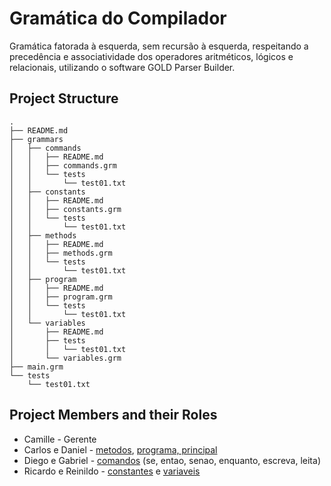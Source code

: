 # Gramática do Compilador

Gramática fatorada à esquerda, sem recursão à esquerda, respeitando a precedência e associatividade dos operadores aritméticos, lógicos e relacionais, utilizando o software GOLD Parser Builder.

## Project Structure
```
.
├── README.md
├── grammars
│   ├── commands
│   │   ├── README.md
│   │   ├── commands.grm
│   │   └── tests
│   │       └── test01.txt
│   ├── constants
│   │   ├── README.md
│   │   ├── constants.grm
│   │   └── tests
│   │       └── test01.txt
│   ├── methods
│   │   ├── README.md
│   │   ├── methods.grm
│   │   └── tests
│   │       └── test01.txt
│   ├── program
│   │   ├── README.md
│   │   ├── program.grm
│   │   └── tests
│   │       └── test01.txt
│   └── variables
│       ├── README.md
│       ├── tests
│       │   └── test01.txt
│       └── variables.grm
├── main.grm
└── tests
    └── test01.txt
```

## Project Members and their Roles

* Camille - Gerente
* Carlos e Daniel - [metodos](/grammars/methods), [programa, principal](/grammars/program)
* Diego e Gabriel - [comandos](/grammars/commands) (se, entao, senao, enquanto, escreva, leita)
* Ricardo e Reinildo - [constantes](/grammars/constants) e [variaveis](/grammars/variables)

